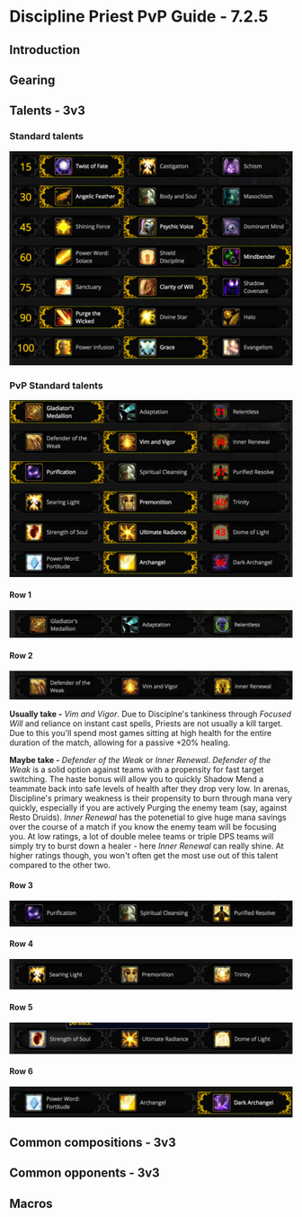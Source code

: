 # Discipline Priest PvP Guide - 7.2.5

## Introduction

## Gearing

## Talents - 3v3

### Standard talents
![Standard talents](img/3v3talents.png)

### PvP Standard talents
![PvP Standard talents](img/3v3honortalents.png)

#### Row 1
![PvP talents row1](img/honor1.png)

#### Row 2
![PvP talents row2](img/honor2.png)

**Usually take -** *Vim and Vigor*. Due to Disciplne's tankiness through *Focused Will* and reliance on instant cast spells, Priests are not usually a kill target. Due to this you'll spend most games sitting at high health for the entire duration of the match, allowing for a passive +20% healing. 

**Maybe take -** *Defender of the Weak* or *Inner Renewal*. *Defender of the Weak* is a solid option against teams with a propensity for fast target switching. The haste bonus will allow you to quickly Shadow Mend a teammate back into safe levels of health after they drop very low. In arenas, Discipline's primary weakness is their propensity to burn through mana very quickly, especially if you are actively Purging the enemy team (say, against Resto Druids). *Inner Renewal* has the potenetial to give huge mana savings over the course of a match if you know the enemy team will be focusing you. At low ratings, a lot of double melee teams or triple DPS teams will simply try to burst down a healer - here *Inner Renewal* can really shine. At higher ratings though, you won't often get the most use out of this talent compared to the other two.

#### Row 3
![PvP talents row1](img/honor3.png)

#### Row 4
![PvP talents row1](img/honor4.png)

#### Row 5
![PvP talents row1](img/honor5.png)

#### Row 6
![PvP talents row1](img/honor6.png)



## Common compositions - 3v3

## Common opponents - 3v3

## Macros
